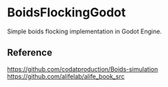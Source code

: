 # BoidsFlockingGodot
Simple boids flocking implementation in Godot Engine.

## Reference
https://github.com/codatproduction/Boids-simulation
https://github.com/alifelab/alife_book_src